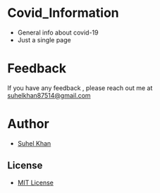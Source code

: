 # Covid_Information

-  General info about covid-19 
-  Just a single page


# Feedback 
If you have any feedback , please reach out me at suhelkhan87514@gmail.com 


# Author 
- [Suhel Khan](https://linktr.ee/moonlight7k) 



## License
- [MIT License](https://github.com/moonLight-7k/Covid_Information/blob/main/LICENSE)
